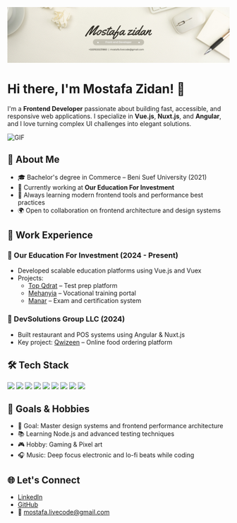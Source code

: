 ![Banner](./Banner.png)

# Hi there, I'm Mostafa Zidan! 👋

I'm a **Frontend Developer** passionate about building fast, accessible, and responsive web applications. I specialize in **Vue.js**, **Nuxt.js**, and **Angular**, and I love turning complex UI challenges into elegant solutions.

![GIF](https://media.giphy.com/media/qgQUggAC3Pfv687qPC/giphy.gif)

## 🚀 About Me
- 🎓 Bachelor's degree in Commerce – Beni Suef University (2021)
- 💼 Currently working at **Our Education For Investment**
- 🧠 Always learning modern frontend tools and performance best practices
- 🌍 Open to collaboration on frontend architecture and design systems

## 💼 Work Experience
### 🔹 Our Education For Investment (2024 - Present)
- Developed scalable education platforms using Vue.js and Vuex
- Projects:
  - [Top Qdrat](https://topqdrat.com/ar) – Test prep platform
  - [Mehanyia](https://mehanyia.com/ar) – Vocational training portal
  - [Manar](https://manar.oetest.tech/ar) – Exam and certification system

### 🔹 DevSolutions Group LLC (2024)
- Built restaurant and POS systems using Angular & Nuxt.js
- Key project: [Qwizeen](https://qwizeen.io/) – Online food ordering platform

## 🛠️ Tech Stack
<p align="left">
  <img src="https://img.shields.io/badge/-JavaScript-F7DF1E?style=for-the-badge&logo=javascript&logoColor=000" />
  <img src="https://img.shields.io/badge/-TypeScript-3178C6?style=for-the-badge&logo=typescript&logoColor=fff" />
  <img src="https://img.shields.io/badge/-Vue.js-42b883?style=for-the-badge&logo=vue.js&logoColor=fff" />
  <img src="https://img.shields.io/badge/-Nuxt.js-00C58E?style=for-the-badge&logo=nuxt.js&logoColor=fff" />
  <img src="https://img.shields.io/badge/-Angular-DD0031?style=for-the-badge&logo=angular&logoColor=fff" />
  <img src="https://img.shields.io/badge/-HTML5-E34F26?style=for-the-badge&logo=html5&logoColor=fff" />
  <img src="https://img.shields.io/badge/-CSS3-1572B6?style=for-the-badge&logo=css3&logoColor=fff" />
  <img src="https://img.shields.io/badge/-Git-F05032?style=for-the-badge&logo=git&logoColor=fff" />
  <img src="https://img.shields.io/badge/-Figma-F24E1E?style=for-the-badge&logo=figma&logoColor=fff" />
</p>

## 🎯 Goals & Hobbies
- 🔭 Goal: Master design systems and frontend performance architecture
- 📚 Learning Node.js and advanced testing techniques
- 🎮 Hobby: Gaming & Pixel art
- 🎧 Music: Deep focus electronic and lo-fi beats while coding



## 🌐 Let's Connect
- [LinkedIn]([https://www.linkedin.com/in/mostafazidan96](https://tinyurl.com/23jq2vdx))
- [GitHub]([https://github.com/MostafaZidan96](https://github.com/Mostafaproo))
- 📩 mostafa.livecode@gmail.com
